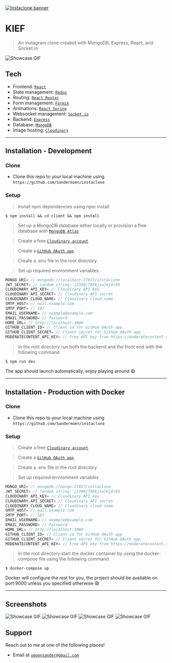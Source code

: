 <a href="https://www.instaclone.net"><img src="https://res.cloudinary.com/drwb19czo/image/upload/v1591476975/New_Project_1_yk24bj.png" title="Instaclone" alt="Instaclone banner"></a>

# KIEF

> An instagram clone created with MongoDB, Express, React, and Socket.io

![Showcase GIF](/screenshots/NgmjOVkZ4L.gif)

## Tech

- Frontend: <a href="https://github.com/facebook/react">`React`</a>
- State management: <a href="https://github.com/reduxjs/redux">`Redux`</a>
- Routing: <a href="https://github.com/ReactTraining/react-router">`React Router`</a>
- Form management: <a href="https://github.com/jaredpalmer/formik">`Formik`</a>
- Animations: <a href="https://github.com/react-spring/react-spring">`React Spring`</a>
- Websocket management: <a href="https://github.com/socketio/socket.io">`Socket.io`</a>
- Backend: <a href="https://github.com/expressjs/express">`Express`</a>
- Database: <a href="https://github.com/Automattic/mongoose">`MongoDB`</a>
- Image hosting: <a href="https://cloudinary.com/">`Cloudinary`</a>

---

## Installation - Development

### Clone

- Clone this repo to your local machine using `https://github.com/Sandermoen/instaclone`

### Setup

> Install npm dependencies using npm install

```shell
$ npm install && cd client && npm install
```

> Set up a MongoDB database either locally or provision a free database with <a href='https://www.mongodb.com/cloud/atlas'>`MongoDB Atlas`</a>

> Create a free <a href="https://cloudinary.com/">`Cloudinary account`</a>

> Create a <a href='https://github.com/settings/developers'>`GitHub OAuth app`</a>

> Create a .env file in the root directory

> Set up required environment variables

```javascript
MONGO_URI= // mongodb://localhost:27017/instaclone
JWT_SECRET= // random string: j2390jf09kjsalkj4r93
CLOUDINARY_API_KEY= // Cloudinary API key
CLOUDINARY_API_SECRET= // Cloudinary API secret
CLOUDINARY_CLOUD_NAME= // Cloudinary cloud name
SMTP_HOST= // mail.example.com
SMTP_PORT= // 587
EMAIL_USERNAME= // example@example.com
EMAIL_PASSWORD= // Password
HOME_URL= // http://localhost:3000
GITHUB_CLIENT_ID= // Client id for GitHub OAuth app
GITHUB_CLIENT_SECRET= // Client secret for GitHub OAuth app
MODERATECONTENT_API_KEY= // Free API key from https://moderatecontent.com
```

> In the root directory run both the backend and the front end with the following command

```shell
$ npm run dev
```

The app should launch automatically, enjoy playing around 😄

---

## Installation - Production with Docker

### Clone

- Clone this repo to your local machine using `https://github.com/Sandermoen/instaclone`

### Setup

> Create a free <a href="https://cloudinary.com/">`Cloudinary account`</a>

> Create a <a href='https://github.com/settings/developers'>`GitHub OAuth app`</a>

> Create a .env file in the root directory

> Set up required environment variables

```javascript
MONGO_URI= // mongodb://mongo:27017/instaclone
JWT_SECRET= // random string: j2390jf09kjsalkj4r93
CLOUDINARY_API_KEY= // Cloudinary API key
CLOUDINARY_API_SECRET= // Cloudinary API secret
CLOUDINARY_CLOUD_NAME= // Cloudinary cloud name
SMTP_HOST= // mail.example.com
SMTP_PORT= // 587
EMAIL_USERNAME= // example@example.com
EMAIL_PASSWORD= // Password
HOME_URL= // http://localhost:3000
GITHUB_CLIENT_ID= // Client id for GitHub OAuth app
GITHUB_CLIENT_SECRET= // Client secret for GitHub OAuth app
MODERATECONTENT_API_KEY= // Free API key from https://moderatecontent.com
```

> In the root directory start the docker container by using the docker-compose file using the following command

```shell
$ docker-compose up
```

Docker will configure the rest for you, the project should be available on port 9000 unless you specified otherwise 😄

---

## Screenshots

![Showcase GIF](/screenshots/wg2j4iHJ7y.gif)
![Showcase GIF](/screenshots/n94XRALAUb.gif)
![Showcase GIF](/screenshots/oTWyTUbFvi.gif)
![Showcase GIF](/screenshots/yA6nMe6Xr4.gif)

## Support

Reach out to me at one of the following places!

- Email at <a href="mailto:smoensander@gmail.com">`smoensander@gmail.com`</a>
